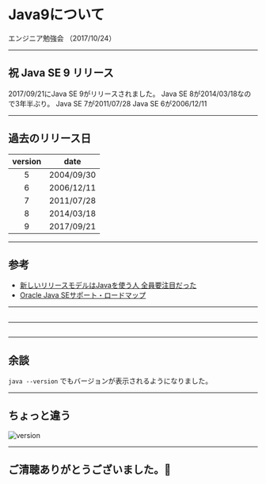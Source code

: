 # Java9について
エンジニア勉強会 （2017/10/24）

---

## 祝 Java SE 9 リリース
2017/09/21にJava SE 9がリリースされました。
Java SE 8が2014/03/18なので3年半ぶり。
Java SE 7が2011/07/28
Java SE 6が2006/12/11

---

## 過去のリリース日

| version |    date    |
|:-------:|:----------:|
|    5    | 2004/09/30 |
|    6    | 2006/12/11 |
|    7    | 2011/07/28 |
|    8    | 2014/03/18 |
|    9    | 2017/09/21 |

---

## 参考
- [新しいリリースモデルはJavaを使う人 全員要注目だった](http://d.hatena.ne.jp/nowokay/20171007#1507284356)
- [Oracle Java SEサポート・ロードマップ](http://www.oracle.com/technetwork/jp/java/eol-135779-ja.html)

---

##

---

##

---

## 余談
```java --version``` でもバージョンが表示されるようになりました。

---

## ちょっと違う

![version](./version.png)

---

## ご清聴ありがとうございました。🙇
